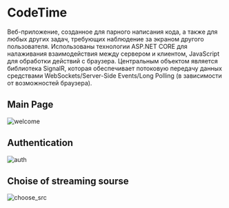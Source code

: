 # CodeTime
Веб-приложение, созданное для парного написания кода, а также для любых других задач, требующих наблюдение за экраном другого пользователя.
Использованы технологии ASP.NET CORE для налаживания взаимодействия между сервером и клиентом, JavaScript для обработки действий с браузера. 
Центральным объектом является библиотека SignalR, которая обеспечивает потоковую передачу данных средствами WebSockets/Server-Side Events/Long Polling (в зависимости от возможностей браузера).
## Main Page

![welcome](https://github.com/user-attachments/assets/d1ffbdb5-c645-481a-98e8-34a7a831a0e1)
## Authentication

![auth](https://github.com/user-attachments/assets/19402ecd-c2ea-4f16-8dab-cd531da5655b)
## Choise of streaming sourse

![choose_src](https://github.com/user-attachments/assets/7a1adcaf-32c5-4c8e-a3ba-c50fbafd0398)


